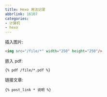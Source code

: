```yaml
---
title: Hexo 用法记录
abbrlink: 16107
categories:
- 计算机
- hexo
---
```

插入图片:
```html
<img src="/file/*" width="250" height="250"/>
```

嵌入 pdf:
```
{% pdf /file/*.pdf %}
```

链接文章:
```
{% post_link * 说明 %}
```
